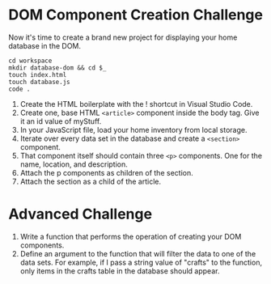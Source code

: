 # DOM Component Creation Challenge
Now it's time to create a brand new project for displaying your home database in the DOM.

```cd
cd workspace
mkdir database-dom && cd $_
touch index.html
touch database.js
code .
```

1. Create the HTML boilerplate with the ! shortcut in Visual Studio Code.
1. Create one, base HTML `<article>` component inside the body tag. Give it an id value of myStuff.
1. In your JavaScript file, load your home inventory from local storage.
1. Iterate over every data set in the database and create a `<section>` component.
1. That component itself should contain three `<p>` components. One for the name, location, and description.
1. Attach the p components as children of the section.
1. Attach the section as a child of the article.

# Advanced Challenge
1. Write a function that performs the operation of creating your DOM components.
1. Define an argument to the function that will filter the data to one of the data sets. For example, if I pass a string value of "crafts" to the function, only items in the crafts table in the database should appear.